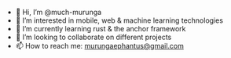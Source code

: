 - 👋 Hi, I’m @much-murunga
- 👀 I’m interested in mobile, web & machine learning technologies
- 🌱 I’m currently learning rust & the anchor framework
- 💞️ I’m looking to collaborate on different projects
- 📫 How to reach me: murungaephantus@gmail.com

<!---
much-murunga/much-murunga is a ✨ special ✨ repository because its `README.md` (this file) appears on your GitHub profile.
You can click the Preview link to take a look at your changes.
--->
